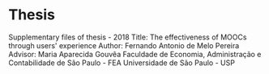 # Thesis
Supplementary files of thesis - 2018
Title: The effectiveness of MOOCs through users' experience
Author: Fernando Antonio de Melo Pereira
Advisor: Maria Aparecida Gouvêa
Faculdade de Economia, Administração e Contabilidade de São Paulo - FEA
Universidade de São Paulo - USP
